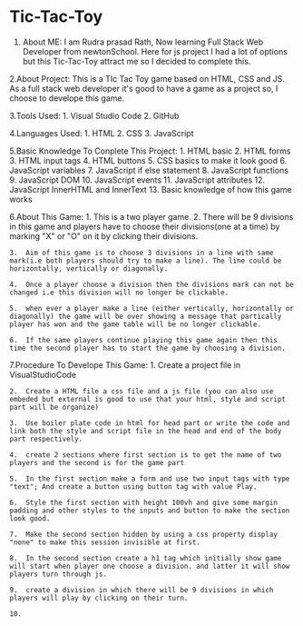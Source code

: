 # Tic-Tac-Toy
1. About ME:
    I am Rudra prasad Rath, Now learning Full Stack Web Developer from newtonSchool. Here for js project I had a lot of options but this Tic-Tac-Toy
    attract me so I decided to complete this.

2.About Project:
    This is a TIc Tac Toy game based on HTML, CSS and JS. As a full stack web developer it's good to have a game as a project so, I choose
    to develope this game.

3.Tools Used:
    1.  Visual Studio Code
    2.  GitHub

4.Languages Used:
    1.  HTML
    2.  CSS
    3.  JavaScript

5.Basic Knowledge To Conplete This Project:
    1.  HTML basic
    2.  HTML forms
    3.  HTML input tags
    4.  HTML buttons
    5.  CSS basics to make it look good
    6.  JavaScript variables
    7.  JavaScript if else statement
    8.  JavaScript functions
    9.  JavaScript DOM
    10. JavaScript events
    11. JavaScript attributes
    12. JavaScript InnerHTML and InnerText
    13. Basic knowledge of how this game works

6.About This Game:
    1.  This is a two player game.
    2. There will be 9 divisions in this game and players have to choose their divisions(one at a time) by marking "X" or "O" on it by clicking their divisions.

    3.  Aim of this game is to choose 3 divisions in a line with same mark(i.e both players should try to make a line). The line could be horizontally, vertically or diagonally.

    4.  Once a player choose a division then the divisions mark can not be changed i.e this division will no longer be clickable.

    5.  when ever a player make a line (either vertically, horizontally or diagonally) the game will be over showing a message that partically player has won and the game table will be no longer clickable.

    6.  If the same players continue playing this game again then this time the second player has to start the game by choosing a division.

7.Procedure To Develope This Game:
    1.  Create a project file in VisualStudioCode

    2.  Create a HTML file a css file and a js file (you can also use embeded but external is good to use that your html, style and script part will be organize)

    3.  Use boiler plate code in html for head part or write the code and link both the style and script file in the head and end of the body part respectively.

    4.  create 2 sections where first section is to get the name of two players and the second is for the game part

    5.  In the first section make a form and use two input tags with type "text"; And create a button using button tag with value Play.

    6.  Style the first section with height 100vh and give some margin padding and other styles to the inputs and button to make the section look good.

    7.  Make the second section hidden by using a css property display "none" to make this session invisible at first.

    8.  In the second section create a h1 tag which initially show game will start when player one choose a division. and latter it will show players turn through js.

    9.  create a division in which there will be 9 divisions in which players will play by clicking on their turn.

    10. 